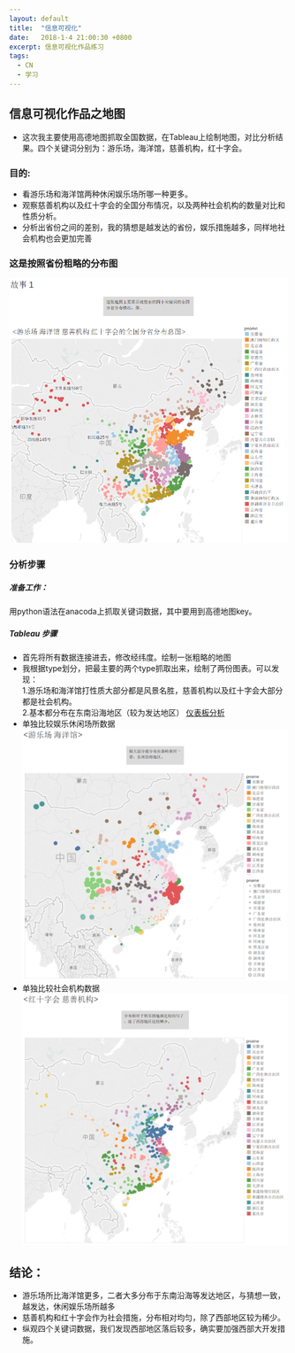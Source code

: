 ```yaml
---
layout: default
title:  "信息可视化"
date:   2018-1-4 21:00:30 +0800
excerpt: 信息可视化作品练习
tags:
  - CN
  - 学习
---
```

## 信息可视化作品之地图
- 这次我主要使用高德地图抓取全国数据，在Tableau上绘制地图，对比分析结果。四个关键词分别为：游乐场，海洋馆，慈善机构，红十字会。
### 目的: 
- 看游乐场和海洋馆两种休闲娱乐场所哪一种更多。
- 观察慈善机构以及红十字会的全国分布情况，以及两种社会机构的数量对比和性质分析。
- 分析出省份之间的差别，我的猜想是越发达的省份，娱乐措施越多，同样地社会机构也会更加完善
### 这是按照省份粗略的分布图
![](https://raw.githubusercontent.com/Zhou-Yu-Jin/Zhou-Yu-Jin.github.io/master/assets/images/%E5%85%A8%E5%9B%BD%E5%88%86%E7%9C%81%E5%88%86%E5%B8%83%E5%9B%BE.png)

### 分析步骤
##### 准备工作：
用python语法在anacoda上抓取关键词数据，其中要用到高德地图key。
##### Tableau 步骤
- 首先将所有数据连接进去，修改经纬度。绘制一张粗略的地图
- 我根据type划分，把最主要的两个type抓取出来，绘制了两份图表。可以发现：<br>1.游乐场和海洋馆打性质大部分都是风景名胜，慈善机构以及红十字会大部分都是社会机构。<br>2.基本都分布在东南沿海地区（较为发达地区）
[仪表板分析](https://public.tableau.com/shared/N37T85452?:display_count=yes)
- 单独比较娱乐休闲场所数据
![](https://github.com/Zhou-Yu-Jin/Zhou-Yu-Jin.github.io/blob/master/assets/images/%E6%B8%B8%E4%B9%90%E5%9C%BA%E5%92%8C%E6%B5%B7%E6%B4%8B%E9%A6%86%E7%9A%84%E5%88%86%E5%B8%83.png?raw=true)
- 单独比较社会机构数据
![](https://raw.githubusercontent.com/Zhou-Yu-Jin/Zhou-Yu-Jin.github.io/master/assets/images/%E7%BA%A2%E5%8D%81%E5%AD%97%E4%BC%9A%E5%92%8C%E6%85%88%E5%96%84%E6%9C%BA%E6%9E%84%E7%9A%84%E5%88%86%E5%B8%83.png)
## 结论：
- 游乐场所比海洋馆更多，二者大多分布于东南沿海等发达地区，与猜想一致，越发达，休闲娱乐场所越多
- 慈善机构和红十字会作为社会措施，分布相对均匀，除了西部地区较为稀少。
- 纵观四个关键词数据，我们发现西部地区落后较多，确实要加强西部大开发措施。
